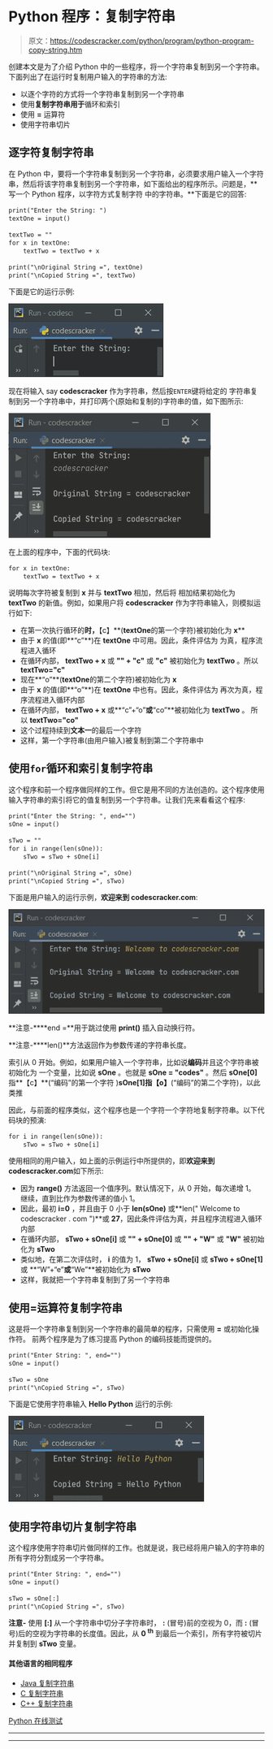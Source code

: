 # Python 程序：复制字符串

> 原文：<https://codescracker.com/python/program/python-program-copy-string.htm>

创建本文是为了介绍 Python 中的一些程序，将一个字符串复制到另一个字符串。下面列出了在运行时复制用户输入的字符串的方法:

*   以逐个字符的方式将一个字符串复制到另一个字符串
*   使用**复制字符串用于**循环和索引
*   使用 **=** 运算符
*   使用字符串切片

## 逐字符复制字符串

在 Python 中，要将一个字符串复制到另一个字符串，必须要求用户输入一个字符串，然后将该字符串复制到另一个字符串，如下面给出的程序所示。问题是，**写一个 Python 程序，以字符方式复制字符 中的字符串。**下面是它的回答:

```
print("Enter the String: ")
textOne = input()

textTwo = ""
for x in textOne:
    textTwo = textTwo + x

print("\nOriginal String =", textOne)
print("\nCopied String =", textTwo)
```

下面是它的运行示例:

![copy string python](img/2ba752c3300e66056d63b65cbac99733.png)

现在将输入 say **codescracker** 作为字符串，然后按`ENTER`键将给定的 字符串复制到另一个字符串中，并打印两个(原始和复制的)字符串的值，如下图所示:

![copy string program python](img/59539de38888739b418ecfb6c4127d45.png)

在上面的程序中，下面的代码块:

```
for x in textOne:
    textTwo = textTwo + x
```

说明每次字符被复制到 **x** 并与 **textTwo** 相加，然后将 相加结果初始化为 **textTwo** 的新值。例如，如果用户将 **codescracker** 作为字符串输入，则模拟运行如下:

*   在第一次执行循环的**时，**【c】**(**textOne**的第一个字符)被初始化为 **x****
*   由于 **x** 的值(即**“c”**)在 **textOne** 中可用。因此，条件评估为 为真，程序流程进入循环
*   在循环内部， **textTwo + x** 或 **"" + "c"** 或 **"c"** 被初始化为 **textTwo** 。所以 **textTwo="c"**
*   现在**“o”**(**textOne**的第二个字符)被初始化为 **x**
*   由于 **x** 的值(即**“o”**)在 **textOne** 中也有。因此，条件评估为 再次为真，程序流程进入循环内部
*   在循环内部， **textTwo + x** 或**“c”+“o”**或**“co”**被初始化为 **textTwo** 。 所以 **textTwo="co"**
*   这个过程持续到**文本一**的最后一个字符
*   这样，第一个字符串(由用户输入)被复制到第二个字符串中

## 使用`for`循环和索引复制字符串

这个程序和前一个程序做同样的工作。但它是用不同的方法创造的。这个程序使用输入字符串的索引将它的值复制到另一个字符串。让我们先来看看这个程序:

```
print("Enter the String: ", end="")
sOne = input()

sTwo = ""
for i in range(len(sOne)):
    sTwo = sTwo + sOne[i]

print("\nOriginal String =", sOne)
print("\nCopied String =", sTwo)
```

下面是用户输入的运行示例，**欢迎来到 codescracker.com**:

![python copy string](img/68c2e2260dda5e4ce2b421a658f6157b.png)

**注意-****end =**用于跳过使用 **print()** 插入自动换行符。

**注意-****len()**方法返回作为参数传递的字符串长度。

索引从 0 开始。例如，如果用户输入一个字符串，比如说**编码**并且这个字符串被初始化为 一个变量，比如说 **sOne** 。也就是 **sOne = "codes"** 。然后 **sOne[0]** 指**【c】**(“编码”的第一个字符 )**sOne[1]**指**【o】**(“编码”的第二个字符)，以此类推

因此，与前面的程序类似，这个程序也是一个字符一个字符地复制字符串。以下代码块的预演:

```
for i in range(len(sOne)):
    sTwo = sTwo + sOne[i]
```

使用相同的用户输入，如上面的示例运行中所提供的，即**欢迎来到 codescracker.com**如下所示:

*   因为 **range()** 方法返回一个值序列。默认情况下，从 0 开始，每次递增 1。 继续，直到比作为参数传递的值小 1。
*   因此，最初 **i=0** ，并且由于 0 小于 **len(sOne)** 或**len(" Welcome to codescracker . com ")**或 **27**，因此条件评估为真，并且程序流程进入循环内部
*   在循环内部， **sTwo + sOne[i]** 或 **"" + sOne[0]** 或 **"" + "W"** 或 **"W"** 被初始化为 **sTwo**
*   类似地，在第二次评估时， **i** 的值为 1， **sTwo + sOne[i]** 或 **sTwo + sOne[1]** 或 **“W”+“e”**或**“We”**被初始化为 **sTwo**
*   这样，我就把一个字符串复制到了另一个字符串

## 使用=运算符复制字符串

这是将一个字符串复制到另一个字符串的最简单的程序，只需使用 **=** 或初始化操作符。 前两个程序是为了练习提高 Python 的编码技能而提供的。

```
print("Enter String: ", end="")
sOne = input()

sTwo = sOne
print("\nCopied String =", sTwo)
```

下面是它使用字符串输入 **Hello Python** 运行的示例:

![python copy one string to another](img/2f8f061683a5ca500a52fd4d81914e9d.png)

## 使用字符串切片复制字符串

这个程序使用字符串切片做同样的工作。也就是说，我已经将用户输入的字符串的所有字符分割成另一个字符串。

```
print("Enter String: ", end="")
sOne = input()

sTwo = sOne[:]
print("\nCopied String =", sTwo)
```

**注意-** 使用 **[:]** 从一个字符串中切分子字符串时， **:** (冒号)前的空视为 0，而 **:** (冒号)后的空视为字符串的长度值。因此，从 **0 <sup>th</sup>** 到最后一个索引，所有字符被切片并复制到 **sTwo** 变量。

#### 其他语言的相同程序

*   [Java 复制字符串](/java/program/java-program-copy-string.htm)
*   [C 复制字符串](/c/program/c-program-copy-string.htm)
*   [C++ 复制字符串](/cpp/program/cpp-program-copy-string.htm)

[Python 在线测试](/exam/showtest.php?subid=10)

* * *

* * *